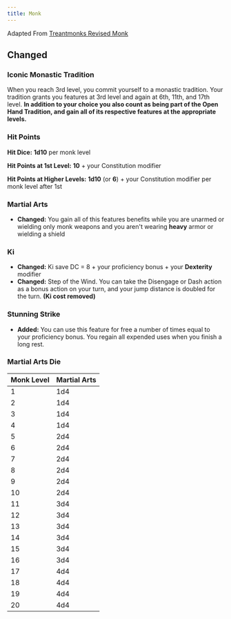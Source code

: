 ```yaml
---
title: Monk
---
```


Adapted From [Treantmonks Revised Monk](https://www.youtube.com/watch?v=E59Cp_cK8v8)

## Changed
### Iconic Monastic Tradition
When you reach 3rd level, you commit yourself to a monastic tradition. Your tradition grants you features at 3rd level and again at 6th, 11th, and 17th level. **In addition to your choice you also count as being part of the Open Hand Tradition, and gain all of its respective features at the appropriate levels.**

### Hit Points
**Hit Dice:** **1d10** per monk level

**Hit Points at 1st Level:** **10** + your Constitution modifier

**Hit Points at Higher Levels:** **1d10** (or **6**) + your Constitution modifier per monk level after 1st

### Martial Arts
- **Changed:** You gain all of this features benefits while you are unarmed or wielding only monk weapons and you aren't wearing **heavy** armor or wielding a shield

### Ki
- **Changed:** Ki save DC = 8 + your proficiency bonus + your **Dexterity** modifier
- **Changed:** Step of the Wind. You can take the Disengage or Dash action as a bonus action on your turn, and your jump distance is doubled for the turn. **(Ki cost removed)**

### Stunning Strike
- **Added:** You can use this feature for free a number of times equal to your proficiency bonus. You regain all expended uses when you finish a long rest.

### Martial Arts Die
| Monk Level | Martial Arts|
| ----------- | ----------- |
| 1 | 1d4 |
| 2 | 1d4 |
| 3 | 1d4 |
| 4 | 1d4 |
| 5 | 2d4 |
| 6 | 2d4 |
| 7 | 2d4 |
| 8 | 2d4 |
| 9 | 2d4 |
| 10 | 2d4 |
| 11 | 3d4 |
| 12 | 3d4 |
| 13 | 3d4 |
| 14 | 3d4 |
| 15 | 3d4 |
| 16 | 3d4 |
| 17 | 4d4 |
| 18 | 4d4 |
| 19 | 4d4 |
| 20 | 4d4 |
